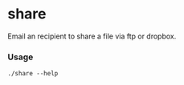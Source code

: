 share
=====

Email an recipient to share a file via ftp or dropbox.

### Usage ###

    ./share --help

